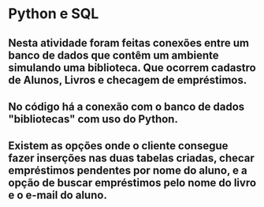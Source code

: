# Python e SQL
## Nesta atividade foram feitas conexões entre um banco de dados que contêm um ambiente simulando uma biblioteca. Que ocorrem cadastro de Alunos, Livros e checagem de empréstimos.
## No código há a conexão com o banco de dados "bibliotecas" com uso do Python.
## Existem as opções onde o cliente consegue fazer inserções nas duas tabelas criadas, checar empréstimos pendentes por nome do aluno, e a opção de buscar empréstimos pelo nome do livro e o e-mail do aluno.

